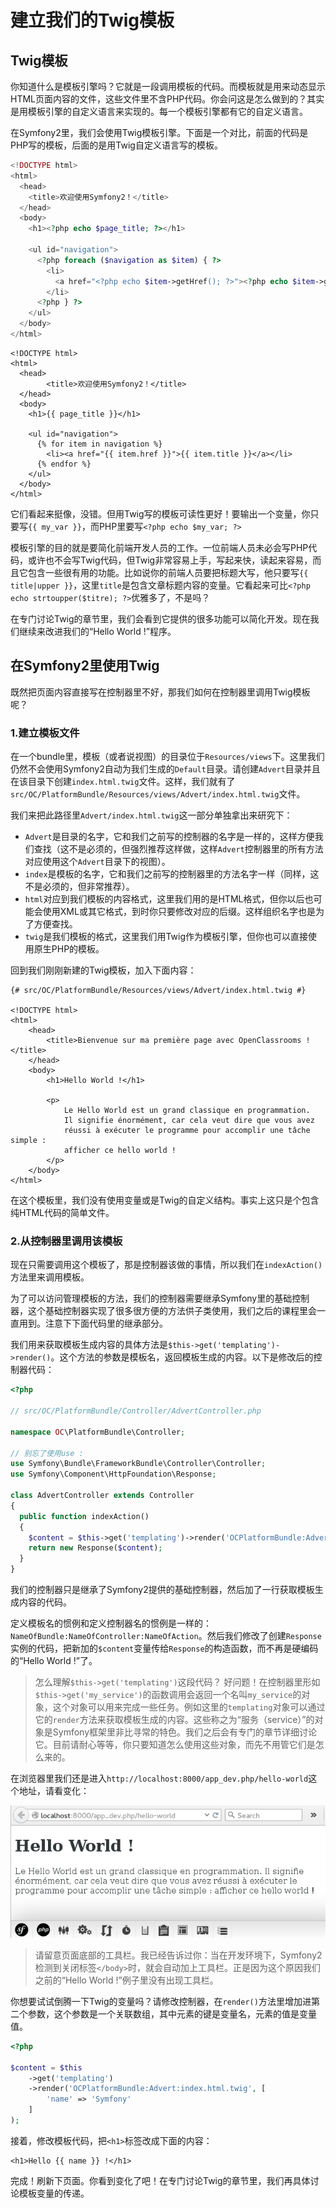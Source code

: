 # 建立我们的Twig模板 #

## Twig模板 ##

你知道什么是模板引擎吗？它就是一段调用模板的代码。而模板就是用来动态显示HTML页面内容的文件，这些文件里不含PHP代码。你会问这是怎么做到的？其实是用模板引擎的自定义语言来实现的。每一个模板引擎都有它的自定义语言。

在Symfony2里，我们会使用Twig模板引擎。下面是一个对比，前面的代码是PHP写的模板，后面的是用Twig自定义语言写的模板。

```php
<!DOCTYPE html>
<html>
  <head>
    <title>欢迎使用Symfony2！</title>
  </head>
  <body>
    <h1><?php echo $page_title; ?></h1>

    <ul id="navigation">
      <?php foreach ($navigation as $item) { ?>
        <li>
          <a href="<?php echo $item->getHref(); ?>"><?php echo $item->getTitle(); ?></a>
        </li>
      <?php } ?>
    </ul>
  </body>
</html>
```

```twig
<!DOCTYPE html>
<html>
  <head>
        <title>欢迎使用Symfony2！</title>
  </head>
  <body>
    <h1>{{ page_title }}</h1>

    <ul id="navigation">
      {% for item in navigation %}
        <li><a href="{{ item.href }}">{{ item.title }}</a></li>
      {% endfor %}
    </ul>
  </body>
</html>
```

它们看起来挺像，没错。但用Twig写的模板可读性更好！要输出一个变量，你只要写`{{ my_var }}`，而PHP里要写`<?php echo $my_var; ?>`

模板引擎的目的就是要简化前端开发人员的工作。一位前端人员未必会写PHP代码，或许也不会写Twig代码，但Twig非常容易上手，写起来快，读起来容易，而且它包含一些很有用的功能。比如说你的前端人员要把标题大写，他只要写`{{ title|upper }}`，这里`title`是包含文章标题内容的变量。它看起来可比`<?php echo strtoupper($titre); ?>`优雅多了，不是吗？

在专门讨论Twig的章节里，我们会看到它提供的很多功能可以简化开发。现在我们继续来改进我们的“Hello World !”程序。

## 在Symfony2里使用Twig ##

既然把页面内容直接写在控制器里不好，那我们如何在控制器里调用Twig模板呢？

### 1.建立模板文件 ###

在一个bundle里，模板（或者说视图）的目录位于`Resources/views`下。这里我们仍然不会使用Symfony2自动为我们生成的`Default`目录。请创建`Advert`目录并且在该目录下创建`index.html.twig`文件。这样，我们就有了`src/OC/PlatformBundle/Resources/views/Advert/index.html.twig`文件。

我们来把此路径里`Advert/index.html.twig`这一部分单独拿出来研究下：

- `Advert`是目录的名字，它和我们之前写的控制器的名字是一样的，这样方便我们查找（这不是必须的，但强烈推荐这样做，这样`Advert`控制器里的所有方法对应使用这个`Advert`目录下的视图）。
- `index`是模板的名字，它和我们之前写的控制器里的方法名字一样（同样，这不是必须的，但非常推荐）。
- `html`对应到我们模板的内容格式，这里我们用的是HTML格式，但你以后也可能会使用XML或其它格式，到时你只要修改对应的后缀。这样组织名字也是为了方便查找。
- `twig`是我们模板的格式，这里我们用Twig作为模板引擎，但你也可以直接使用原生PHP的模板。

回到我们刚刚新建的Twig模板，加入下面内容：

```twig
{# src/OC/PlatformBundle/Resources/views/Advert/index.html.twig #}

<!DOCTYPE html>
<html>
    <head>
        <title>Bienvenue sur ma première page avec OpenClassrooms !</title>
    </head>
    <body>
        <h1>Hello World !</h1>
        
        <p>
            Le Hello World est un grand classique en programmation.
            Il signifie énormément, car cela veut dire que vous avez
            réussi à exécuter le programme pour accomplir une tâche simple :
            afficher ce hello world !
        </p>
    </body>
</html>
```

在这个模板里，我们没有使用变量或是Twig的自定义结构。事实上这只是个包含纯HTML代码的简单文件。


### 2.从控制器里调用该模板 ###

现在只需要调用这个模板了，那是控制器该做的事情，所以我们在`indexAction()`方法里来调用模板。

为了可以访问管理模板的方法，我们的控制器需要继承Symfony里的基础控制器，这个基础控制器实现了很多很方便的方法供子类使用，我们之后的课程里会一直用到。注意下下面代码里的继承部分。

我们用来获取模板生成内容的具体方法是`$this->get('templating')->render()`。这个方法的参数是模板名，返回模板生成的内容。以下是修改后的控制器代码：

```php
<?php

// src/OC/PlatformBundle/Controller/AdvertController.php

namespace OC\PlatformBundle\Controller;

// 别忘了使用use :
use Symfony\Bundle\FrameworkBundle\Controller\Controller;
use Symfony\Component\HttpFoundation\Response;

class AdvertController extends Controller
{
  public function indexAction()
  {
    $content = $this->get('templating')->render('OCPlatformBundle:Advert:index.html.twig');
    return new Response($content);
  }
}
```

我们的控制器只是继承了Symfony2提供的基础控制器，然后加了一行获取模板生成内容的代码。

定义模板名的惯例和定义控制器名的惯例是一样的：`NameOfBundle:NameOfController:NameOfAction`。然后我们修改了创建`Response`实例的代码，把新加的`$content`变量传给`Response`的构造函数，而不再是硬编码的“Hello World !”了。

> 怎么理解`$this->get('templating')`这段代码？
> 好问题！在控制器里形如`$this->get('my_service')`的函数调用会返回一个名叫`my_service`的对象，这个对象可以用来完成一些任务。例如这里的`templating`对象可以通过它的`render`方法来获取模板生成的内容。这些称之为“服务（service）”的对象是Symfony框架里非比寻常的特色。我们之后会有专门的章节详细讨论它。目前请耐心等等，你只要知道怎么使用这些对象，而先不用管它们是怎么来的。

在浏览器里我们还是进入`http://localhost:8000/app_dev.php/hello-world`这个地址，请看变化：

![](./images/hello_world_twig.png)

> 请留意页面底部的工具栏。我已经告诉过你：当在开发环境下，Symfony2检测到关闭标签`</body>`时，就会自动加上工具栏。正是因为这个原因我们之前的“Hello World !”例子里没有出现工具栏。

你想要试试倒腾一下Twig的变量吗？请修改控制器，在`render()`方法里增加进第二个参数，这个参数是一个关联数组，其中元素的键是变量名，元素的值是变量值。

```php
<?php

$content = $this
    ->get('templating')
    ->render('OCPlatformBundle:Advert:index.html.twig', [
        'name' => 'Symfony'
    ]
);
```

接着，修改模板代码，把`<h1>`标签改成下面的内容：

```twig
<h1>Hello {{ name }} !</h1>
```

完成！刷新下页面。你看到变化了吧！在专门讨论Twig的章节里，我们再具体讨论模板变量的传递。

